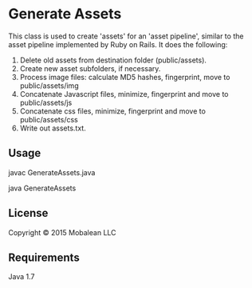 # Generate Assets

This class is used to create 'assets' for an 'asset pipeline', similar to the asset pipeline implemented by Ruby on Rails. It does the following:

1. Delete old assets from destination folder (public/assets).
2. Create new asset subfolders, if necessary.
3. Process image files: calculate MD5 hashes, fingerprint, move to public/assets/img
4. Concatenate Javascript files, minimize, fingerprint and move to public/assets/js
5. Concatenate css files, minimize, fingerprint and move to public/assets/css
6. Write out assets.txt.

## Usage

javac GenerateAssets.java

java GenerateAssets

## License

Copyright © 2015 Mobalean LLC

## Requirements

Java 1.7

